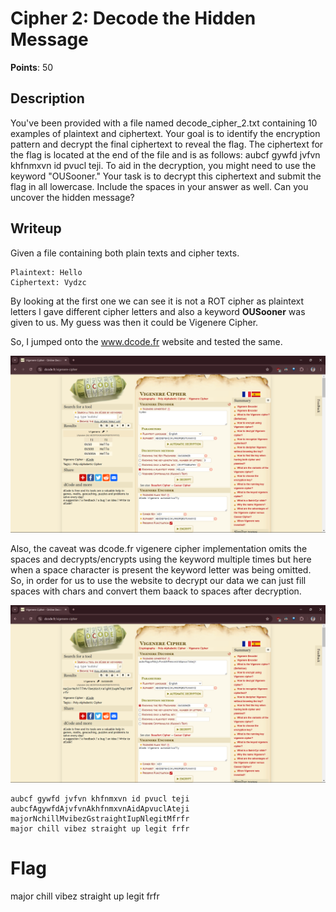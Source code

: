 # Cipher 2: Decode the Hidden Message
**Points**: 50

## Description
You've been provided with a file named decode\_cipher\_2.txt containing 10 examples of plaintext and ciphertext. Your goal is to identify the encryption pattern and decrypt the final ciphertext to reveal the flag. The ciphertext for the flag is located at the end of the file and is as follows: aubcf gywfd jvfvn khfnmxvn id pvucl teji. To aid in the decryption, you might need to use the keyword "OUSooner." Your task is to decrypt this ciphertext and submit the flag in all lowercase. Include the spaces in your answer as well. Can you uncover the hidden message?

## Writeup
Given a file containing both plain texts and cipher texts.
```
Plaintext: Hello
Ciphertext: Vydzc
```

By looking at the first one we can see it is not a ROT cipher as plaintext letters l gave different cipher letters and also a keyword **OUSooner** was given to us. My guess was then it could be Vigenere Cipher.

So, I jumped onto the www.dcode.fr website and tested the same.

![Output from dcode.fr for Vigenere Cipher](vigenere_cipher_output.png)

Also, the caveat was dcode.fr vigenere cipher implementation omits the spaces and decrypts/encrypts using the keyword multiple times but here when a space character is present the keyword letter was being omitted. So, in order for us to use the website to decrypt our data we can just fill spaces with chars and convert them baack to spaces after decryption.

![Output from dcode.fr for Vigenere Cipher for flag](vigenere_cipher_flag_output.png)

```
aubcf gywfd jvfvn khfnmxvn id pvucl teji
aubcfAgywfdAjvfvnAkhfnmxvnAidApvuclAteji
majorNchillMvibezGstraightIupNlegitMfrfr
major chill vibez straight up legit frfr
```

# Flag
major chill vibez straight up legit frfr

